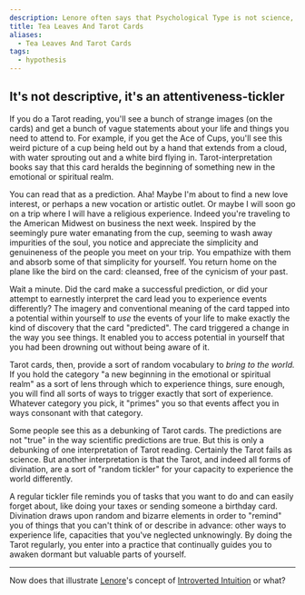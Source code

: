 ```yaml
---
description: Lenore often says that Psychological Type is not science, it's just "tea leaves and Tarot cards". That includes her own stuff. What does she mean by that?
title: Tea Leaves And Tarot Cards
aliases:
  - Tea Leaves And Tarot Cards
tags:
  - hypothesis
---
```


## It's not descriptive, it's an attentiveness-tickler

If you do a Tarot reading, you'll see a bunch of strange images (on the cards) and get a bunch of vague statements about your life and things you need to attend to. For example, if you get the Ace of Cups, you'll see this weird picture of a cup being held out by a hand that extends from a cloud, with water sprouting out and a white bird flying in. Tarot-interpretation books say that this card heralds the beginning of something new in the emotional or spiritual realm.

You can read that as a prediction. Aha! Maybe I'm about to find a new love interest, or perhaps a new vocation or artistic outlet. Or maybe I will soon go on a trip where I will have a religious experience. Indeed you're traveling to the American Midwest on business the next week. Inspired by the seemingly pure water emanating from the cup, seeming to wash away impurities of the soul, you notice and appreciate the simplicity and genuineness of the people you meet on your trip. You empathize with them and absorb some of that simplicity for yourself. You return home on the plane like the bird on the card: cleansed, free of the cynicism of your past.

Wait a minute. Did the card make a successful prediction, or did your attempt to earnestly interpret the card lead you to experience events differently? The imagery and conventional meaning of the card tapped into a potential within yourself to _use_ the events of your life to make exactly the kind of discovery that the card "predicted". The card triggered a change in the way you see things. It enabled you to access potential in yourself that you had been drowning out without being aware of it.

Tarot cards, then, provide a sort of random vocabulary to _bring to the world._ If you hold the category "a new beginning in the emotional or spiritual realm" as a sort of lens through which to experience things, sure enough, you will find all sorts of ways to trigger exactly that sort of experience. Whatever category you pick, it "primes" you so that events affect you in ways consonant with that category.

Some people see this as a debunking of Tarot cards. The predictions are not "true" in the way scientific predictions are true. But this is only a debunking of one interpretation of Tarot reading. Certainly the Tarot fails as science. But another interpretation is that the Tarot, and indeed all forms of divination, are a sort of "random tickler" for your capacity to experience the world differently.

A regular tickler file reminds you of tasks that you want to do and can easily forget about, like doing your taxes or sending someone a birthday card. Divination draws upon random and bizarre elements in order to "remind" you of things that you can't think of or describe in advance: other ways to experience life, capacities that you've neglected unknowingly. By doing the Tarot regularly, you enter into a practice that continually guides you to awaken dormant but valuable parts of yourself.

---

Now does that illustrate [Lenore](../../typologists/lenore-thomson)'s concept of [Introverted Intuition](../function-attitude/attitudes/introverted-intuition) or what?
